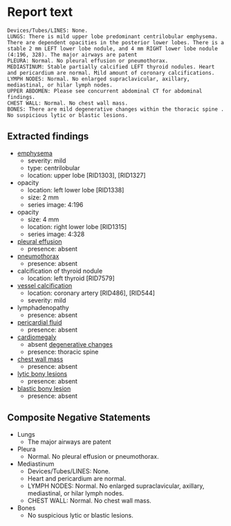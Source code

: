 # Report text

```text
Devices/Tubes/LINES: None.
LUNGS: There is mild upper lobe predominant centrilobular emphysema. There are dependent opacities in the posterior lower lobes. There is a stable 2 mm LEFT lower lobe nodule, and 4 mm RIGHT lower lobe nodule (4:196, 328). The major airways are patent
PLEURA: Normal. No pleural effusion or pneumothorax.
MEDIASTINUM: Stable partially calcified LEFT thyroid nodules. Heart and pericardium are normal. Mild amount of coronary calcifications.
LYMPH NODES: Normal. No enlarged supraclavicular, axillary, mediastinal, or hilar lymph nodes.
UPPER ABDOMEN: Please see concurrent abdominal CT for abdominal findings.
CHEST WALL: Normal. No chest wall mass.
BONES: There are mild degenerative changes within the thoracic spine . No suspicious lytic or blastic lesions.
```

## Extracted findings

- [emphysema](../../definitions/hood/emphysema.json)
  - severity: mild
  - type: centrilobular
  - location: upper lobe \[RID1303\], \[RID1327\]
- opacity
  - location: left lower lobe \[RID1338\]
  - size: 2 mm
  - series image: 4:196
- opacity
  - size: 4 mm
  - location: right lower lobe \[RID1315\]
  - series image: 4:328
- [pleural effusion](../../definitions/hood/pleural-effusion.json)
  - presence: absent
- [pneumothorax](../../definitions/hood/pneumothorax.md)
  - presence: absent
- calcification of thyroid nodule
  - location: left thyroid \[RID7579\]
- [vessel calcification](../../definitions/nuance/coronary_artery_calcification.json)
  - location: coronary artery \[RID486\], \[RID544\]
  - severity: mild
- lymphadenopathy
  - presence: absent
- [pericardial fluid](../../definitions/hood/pericardial-effusion.md)
  - presence: absent
- [cardiomegaly](../../definitions/upmedic/Cardiomegaly.cde.md)
  - absent
[degenerative changes](../../definitions/nuance/thoracic_spine_degenerative_changes.json)
  - presence: thoracic spine
- [chest wall mass](../../definitions/hood/chest-wall.json)  
  - presence: absent
- [lytic bony lesions](../../definitions/hood/lytic-lesion.md)
  - presence: absent
- [blastic bony lesion](../../definitions/hood/sclerotic-lesion.md)
  - presence: absent

## Composite Negative Statements

- Lungs
  - The major airways are patent
- Pleura
  - Normal. No pleural effusion or pneumothorax.
- Mediastinum
  - Devices/Tubes/LINES: None.
  - Heart and pericardium are normal.
  - LYMPH NODES: Normal. No enlarged supraclavicular, axillary, mediastinal, or hilar lymph nodes.
  - CHEST WALL: Normal. No chest wall mass.
- Bones
  - No suspicious lytic or blastic lesions.
  